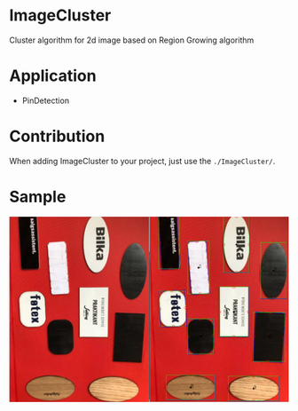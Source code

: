 # ImageCluster

Cluster algorithm for 2d image based on Region Growing algorithm

# Application

- PinDetection

# Contribution
When adding ImageCluster to your project, just use the `./ImageCluster/`.

# Sample

![sample](sample/sample.png)